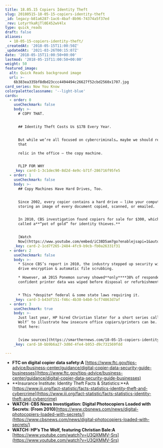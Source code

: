 ```yaml
---
title: 18.05.15 Copiers Identity Theft
slug: 20180515-18-05-15-copiers-identity-theft
_id: legacy-b81a6287-1ac6-4baf-8b96-74374a5f37ed
_rev: LotyrYkaRjTl0E452wV4lx
type: quick_reads
draft: false
aliases:
  - 18-05-15-copiers-identity-theft/
_createdAt: '2018-05-15T11:00:50Z'
_updatedAt: '2021-03-26T00:15:07Z'
date: '2018-05-15T11:00:50+00:00'
lastmod: '2018-05-15T11:00:50+00:00'
weight: 50
featured_image:
  alt: Quick Reads background image
  url: >-
    6b383ea335bf8dbd23ccc4494494c26627f52cbd2560x1707.jpg
card_series: Now You Know
colorpaletteclassname: '--light-blue'
cards:
  - order: 0
    useCheckmark: false
    body: >-
      # COPY THAT.


      ## Identity Theft Costs Us $17B Every Year.


      But while we’re all focused on cybercriminals… maybe we should remember
      that  

      relic in the office – the copy machine.


      FLIP FOR WHY
    _key: card-1-3c1dec90-8d2d-4e9c-b71f-286716f95fe5
  - order: 1
    useCheckmark: false
    body: >-
      ## Copy Machines Have Hard Drives, Too.


      Since 2002, every copier contains a hard drive – like your computer’s –
      storing an image of every document copied, scanned, or emailed.


      In 2010, CBS investigation found copiers for sale for $300, which it
      called a**“pot of gold” for identity thieves.**


      [Watch
      Now](https://www.youtube.com/embed/iC38D5am7go?enablejsapi=1&autoplay=1&rel=0)
    _key: card-2-1cd7f265-2484-4fc9-b9cb-fb0a26331f31
  - order: 2
    useCheckmark: false
    body: >-
      * Since CBS’s report in 2010, the industry stepped up security with hard
      drive encryption & automatic file scrubbing.

      * However, aA 2015 Ponemon survey showed**only****38% of respondents were
      confident printer data was wiped before disposal or refurbishment.**  


      * This *despite* federal & some state laws requiring it.
    _key: card-3-b43df151-f46c-4b38-b4b0-5cf74863d7af
  - order: 3
    useCheckmark: true
    body: >-
      Just last year, HP hired Christian Slater for a short series called ‘The
      Wolf’ to illustrate how insecure office copiers/printers can be. Watch
      that here:


      [view sources](https://smarthernews.com/18-05-15-copiers-identity-theft/)
    _key: card-10-bb9b6a27-3d0d-4fe4-b953-d9c731569fdd

---
```

* **FTC on digital copier data safety:A** [https://www.ftc.gov/tips-advice/business-center/guidance/digital-copier-data-security-guide-businesses](https://www.ftc.gov/tips-advice/business-center/guidance/digital-copier-data-security-guide-businesses)
* **Insurance Institute: Identity Theft Facts & Statistics:**A [https://www.iii.org/fact-statistic/facts-statistics-identity-theft-and-cybercrime](https://www.iii.org/fact-statistic/facts-statistics-identity-theft-and-cybercrime)
* **WATCH: CBS News Investigation: Digital Photocopiers Loaded with Secrets: (From 2010)**[https://www.cbsnews.com/news/digital-photocopiers-loaded-with-secrets/](https://www.cbsnews.com/news/digital-photocopiers-loaded-with-secrets/)
* **WATCH: HP’s The Wolf, featuring Christian Bale:A** [https://www.youtube.com/watch?v=U3QXMMV-Srs](https://www.youtube.com/watch?v=U3QXMMV-Srs)